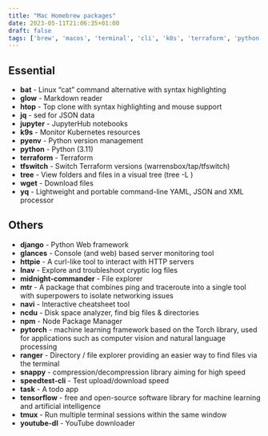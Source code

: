 ```yaml
---
title: "Mac Homebrew packages"
date: 2023-05-11T21:06:35+01:00
draft: false
tags: ['brew', 'macos', 'terminal', 'cli', 'k8s', 'terraform', 'python', 'syntax highlighting', 'monitoring', 'package management', 'linux']
---
```

## Essential
* **bat** - Linux “cat” command alternative with syntax highlighting
* **glow** - Markdown reader
* **htop** - Top clone with syntax highlighting and mouse support
* **jq** - sed for JSON data
* **jupyter** - JupyterHub notebooks
* **k9s** - Monitor Kubernetes resources
* **pyenv** - Python version management
* **python** - Python (3.11)
* **terraform** - Terraform
* **tfswitch** - Switch Terraform versions (warrensbox/tap/tfswitch)
* **tree** - View folders and files in a visual tree (tree -L <level>)
* **wget** - Download files
* **yq** - Lightweight and portable command-line YAML, JSON and XML processor

## Others
* **django** - Python Web framework
* **glances** - Console (and web) based server monitoring tool
* **httpie** - A curl-like tool to interact with HTTP servers
* **lnav** - Explore and troubleshoot cryptic log files
* **midnight-commander** - File explorer
* **mtr** - A package that combines ping and traceroute into a single tool with superpowers to isolate networking issues
* **navi** - Interactive cheatsheet tool
* **ncdu** - Disk space analyzer, find big files & directories
* **npm** - Node Package Manager
* **pytorch** - machine learning framework based on the Torch library, used for applications such as computer vision and natural language processing
* **ranger** - Directory / file explorer providing an easier way to find files via the terminal
* **snappy** - compression/decompression library aiming for high speed
* **speedtest-cli** - Test upload/download speed
* **task** - A todo app
* **tensorflow** - free and open-source software library for machine learning and artificial intelligence
* **tmux** - Run multiple terminal sessions within the same window
* **youtube-dl** - YouTube downloader
